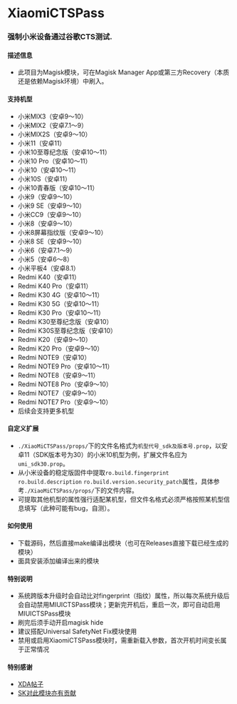 # XiaomiCTSPass
### 强制小米设备通过谷歌CTS测试.

#### 描述信息
- 此项目为Magisk模块，可在Magisk Manager App或第三方Recovery（本质还是依赖Magisk环境）中刷入。

#### 支持机型
- 小米MIX3（安卓9～10）
- 小米MIX2（安卓7.1～9）
- 小米MIX2S（安卓9～10）
- 小米11（安卓11）
- 小米10至尊纪念版（安卓10～11）
- 小米10 Pro（安卓10～11）
- 小米10（安卓10～11）
- 小米10S（安卓11）
- 小米10青春版（安卓10～11）
- 小米9（安卓9～10）
- 小米9 SE（安卓9～10）
- 小米CC9（安卓9～10）
- 小米8（安卓9～10）
- 小米8屏幕指纹版（安卓9～10）
- 小米8 SE（安卓9～10）
- 小米6（安卓7.1～9）
- 小米5（安卓6～8）
- 小米平板4（安卓8.1）
- Redmi K40（安卓11）
- Redmi K40 Pro（安卓11）
- Redmi K30 4G（安卓10～11）
- Redmi K30 5G（安卓10～11）
- Redmi K30 Pro（安卓10～11）
- Redmi K30至尊纪念版（安卓10）
- Redmi K30S至尊纪念版（安卓10）
- Redmi K20（安卓9～10）
- Redmi K20 Pro（安卓9～10）
- Redmi NOTE9（安卓10）
- Redmi NOTE9 Pro（安卓10～11）
- Redmi NOTE8（安卓9～11）
- Redmi NOTE8 Pro（安卓9～10）
- Redmi NOTE7（安卓9～10）
- Redmi NOTE7 Pro（安卓9～10）
- 后续会支持更多机型

#### 自定义扩展
- `./XiaoMiCTSPass/props/`下的文件名格式为`机型代号_sdk及版本号.prop`，以安卓11（SDK版本号为30）的小米10机型为例，扩展文件名应为`umi_sdk30.prop`。
- 从小米设备的稳定版固件中提取`ro.build.fingerprint` `ro.build.description` `ro.build.version.security_patch`属性，具体参考`./XiaoMiCTSPass/props/`下的文件内容。
- 可提取其他机型的属性强行适配某机型，但文件名格式必须严格按照某机型信息填写（此种可能有bug，自测）。

#### 如何使用
- 下载源码，然后直接make编译出模块（也可在Releases直接下载已经生成的模块）
- 面具安装添加编译出来的模块

#### 特别说明
- 系统跨版本升级时会自动比对fingerprint（指纹）属性，所以每次系统升级后会自动禁用MIUICTSPass模块；更新完开机后，重启一次，即可自动启用MIUICTSPass模块
- 刷完后须手动开启magisk hide
- 建议搭配Universal SafetyNet Fix模块使用
- 禁用或启用XiaomiCTSPass模块时，需重新载入参数，首次开机时间变长属于正常情况

#### 特别感谢
- [XDA帖子](https://forum.xda-developers.com/t/module-magiskhide-props-config-safetynet-prop-edits-and-more-v5-4-0.3789228/)
- [SK对此模块亦有贡献](https://github.com/sekaiacg)
